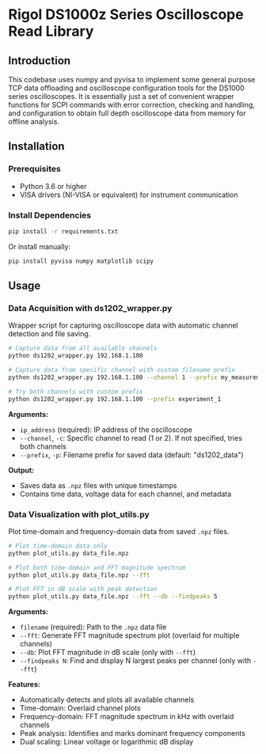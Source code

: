 # Rigol DS1000z Series Oscilloscope Read Library

## Introduction

This codebase uses numpy and pyvisa to implement some general purpose TCP data offloading and oscilloscope configuration tools for the DS1000 series oscilloscopes. It is essentially just a set of convenient wrapper functions for SCPI commands with error correction, checking and handling, and configuration to obtain full depth oscilloscope data from memory for offline analysis.

## Installation

### Prerequisites
- Python 3.6 or higher
- VISA drivers (NI-VISA or equivalent) for instrument communication

### Install Dependencies
```bash
pip install -r requirements.txt
```

Or install manually:
```bash
pip install pyvisa numpy matplotlib scipy
```

## Usage

### Data Acquisition with ds1202_wrapper.py

Wrapper script for capturing oscilloscope data with automatic channel detection and file saving.

```bash
# Capture data from all available channels
python ds1202_wrapper.py 192.168.1.100

# Capture data from specific channel with custom filename prefix
python ds1202_wrapper.py 192.168.1.100 --channel 1 --prefix my_measurement

# Try both channels with custom prefix
python ds1202_wrapper.py 192.168.1.100 --prefix experiment_1
```

**Arguments:**
- `ip_address` (required): IP address of the oscilloscope
- `--channel`, `-c`: Specific channel to read (1 or 2). If not specified, tries both channels
- `--prefix`, `-p`: Filename prefix for saved data (default: "ds1202_data")

**Output:**
- Saves data as `.npz` files with unique timestamps
- Contains time data, voltage data for each channel, and metadata

### Data Visualization with plot_utils.py

Plot time-domain and frequency-domain data from saved `.npz` files.

```bash
# Plot time-domain data only
python plot_utils.py data_file.npz

# Plot both time-domain and FFT magnitude spectrum
python plot_utils.py data_file.npz --fft

# Plot FFT in dB scale with peak detection
python plot_utils.py data_file.npz --fft --db --findpeaks 5
```

**Arguments:**
- `filename` (required): Path to the `.npz` data file
- `--fft`: Generate FFT magnitude spectrum plot (overlaid for multiple channels)
- `--db`: Plot FFT magnitude in dB scale (only with `--fft`)
- `--findpeaks N`: Find and display N largest peaks per channel (only with `--fft`)

**Features:**
- Automatically detects and plots all available channels
- Time-domain: Overlaid channel plots
- Frequency-domain: FFT magnitude spectrum in kHz with overlaid channels
- Peak analysis: Identifies and marks dominant frequency components
- Dual scaling: Linear voltage or logarithmic dB display